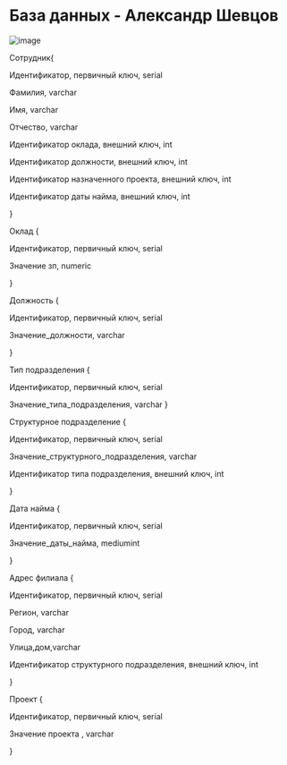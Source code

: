 # База данных - Александр Шевцов
![image](https://github.com/aztecprod/Databse/assets/25949605/717afa94-1c2c-41ff-b0f3-dda3ec1ae0e5)

Сотрудник{

Идентификатор, первичный ключ, serial

Фамилия, varchar

Имя, varchar

Отчество, varchar

Идентификатор оклада, внешний ключ, int 

Идентификатор должности, внешний ключ, int 

Идентификатор назначенного проекта, внешний ключ, int

Идентификатор даты найма, внешний ключ, int

}

Оклад {

Идентификатор, первичный ключ, serial

Значение зп, numeric

}

Должность {

Идентификатор, первичный ключ, serial

Значение_должности, varchar

}

Тип подразделения {

Идентификатор, первичный ключ, serial

Значение_типа_подразделения, varchar
}

Структурное подразделение {

Идентификатор, первичный ключ, serial

Значение_структурного_подразделения, varchar

Идентификатор типа подразделения, внешний ключ, int

}

Дата найма {

Идентификатор, первичный ключ, serial

Значение_даты_найма, mediumint

}

Адрес филиала {

Идентификатор, первичный ключ, serial

Регион, varchar

Город, varchar

Улица,дом,varchar

Идентификатор структурного подразделения, внешний ключ, int

}

Проект {  

Идентификатор, первичный ключ, serial

Значение проекта , varchar

}

